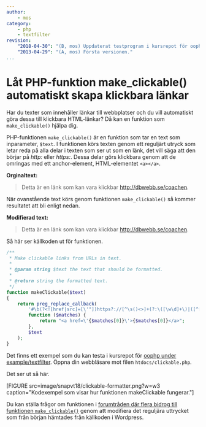```yaml
---
author:
    - mos
category:
    - php
    - textfilter
revision:
    "2018-04-30": "(B, mos) Uppdaterat testprogram i kursrepot för oophp."
    "2013-04-29": "(A, mos) Första versionen."
...
```

Låt PHP-funktion make_clickable() automatiskt skapa klickbara länkar
==================================

Har du texter som innehåller länkar till webbplatser och du vill automatiskt göra dessa till klickbara HTML-länkar? Då kan en funktion som `make_clickable()` hjälpa dig.

<!--more-->

PHP-funktionen `make_clickable()` är en funktion som tar en text som inparameter, `$text`. I funktionen körs texten genom ett reguljärt utryck som letar reda på alla delar i texten som ser ut som en länk, det vill säga att den börjar på *http:* eller *https:*. Dessa delar görs klickbara genom att de omringas med ett anchor-element, HTML-elementet `<a></a>`.

**Orginaltext:**

> Detta är en länk som kan vara klickbar http://dbwebb.se/coachen.

När ovanstående text körs genom funktionen `make_clickable()` så kommer resultatet att bli enligt nedan.

**Modifierad text:**

> Detta är en länk som kan vara klickbar <a href='http://dbwebb.se/coachen'>http://dbwebb.se/coachen</a>.

Så här ser källkoden ut för funktionen. 

```php
/**
 * Make clickable links from URLs in text.
 *
 * @param string $text the text that should be formatted.
 *
 * @return string the formatted text.
 */
function makeClickable($text)
{
    return preg_replace_callback(
        '#\b(?<![href|src]=[\'"])https?://[^\s()<>]+(?:\([\w\d]+\)|([^[:punct:]\s]|/))#',
        function ($matches) {
            return "<a href=\'{$matches[0]}\'>{$matches[0]}</a>";
        },
        $text
    );
}
```

Det finns ett exempel som du kan testa i kursrepot för [oophp under example/textfilter](https://github.com/dbwebb-se/oophp/tree/master/example/textfilter). Öppna din webbläsare mot filen `htdocs/clickable.php`.

Det ser ut så här.

[FIGURE src=image/snapvt18/clickable-formatter.png?w=w3 caption="Kodexempel som visar hur funktionen makeClickable fungerar."]

Du kan ställa frågor om funktionen i  [forumtråden där flera bidrog till funktionen `make_clickable()`](t/254) genom att modifiera det reguljära uttrycket som från början hämtades från källkoden i Wordpress.
